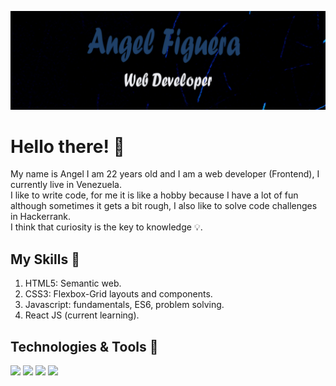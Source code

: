 [![Header](https://raw.githubusercontent.com/angeleraser/angeleraser/main/assets/github-banner.png "Header")](https://github.com/angeleraser)

# Hello there! :wave:
My name is Angel I am 22 years old and I am a web developer (Frontend), I currently live in Venezuela.
<br>
I like to write code, for me it is like a hobby because I have a lot of fun although sometimes it gets a bit rough, I also like to solve code challenges in Hackerrank. 
<br>
I think that curiosity is the key to knowledge :bulb:.

## My Skills :muscle:
1. HTML5: Semantic web.
2. CSS3: Flexbox-Grid layouts and components.
3. Javascript: fundamentals, ES6, problem solving.
4. React JS (current learning).

## Technologies & Tools 🔧
![](https://img.shields.io/badge/Code-JavaScript-informational?style=flat&logo=javascript&logoColor=1F4068&color=1f4068)
![](https://img.shields.io/badge/Code-HTML5-informational?style=flat&logo=html5&logoColor=1F4068&color=1f4068)
![](https://img.shields.io/badge/Code-CSS-informational?style=flat&logo=css&logoColor=1F4068&color=1f4068)
![](https://img.shields.io/badge/Code-React-informational?style=flat&logo=react&logoColor=1F4068&color=1f4068)


